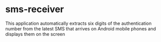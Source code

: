 # sms-receiver
This application automatically extracts six digits of the authentication number from the latest SMS that arrives on Android mobile phones and displays them on the screen
